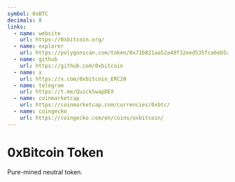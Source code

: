 ```yaml
---
symbol: 0xBTC
decimals: 8
links:
  - name: website
    url: https://0xbitcoin.org/
  - name: explorer
    url: https://polygonscan.com/token/0x71b821aa52a49f32eed535fca6eb5aa130085978
  - name: github
    url: https://github.com/0xbitcoin
  - name: x
    url: https://x.com/0xbitcoin_ERC20
  - name: telegram
    url: https://t.me/QuickSwapDEX
  - name: coinmarketcap
    url: https://coinmarketcap.com/currencies/0xbtc/
  - name: coingecko
    url: https://coingecko.com/en/coins/oxbitcoin/
---
```


# 0xBitcoin Token

Pure-mined neutral token.
